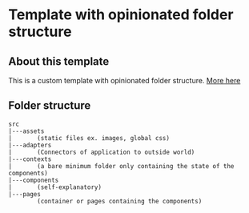 # Template with opinionated folder structure

## About this template
This is a custom template with opinionated folder structure. [More here](template/README.md)

## Folder structure
```
src
|---assets
|       (static files ex. images, global css)
|---adapters
|       (Connectors of application to outside world)
|---contexts
|       (a bare minimum folder only containing the state of the components)
|---components
|       (self-explanatory)
|---pages
        (container or pages containing the components)
```
